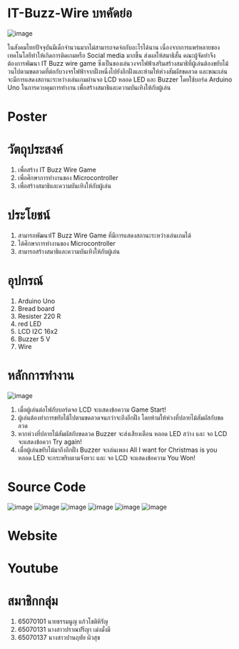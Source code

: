 # IT-Buzz-Wire บทคัดย่อ
  ![image](https://github.com/aaomprt/IT-Buzz-Wire-Game/assets/117812669/91786ec6-358f-4133-80b2-30e556c3e7de)

  ในสังคมไทยปัจจุบันมีเด็กจำนวนมากไม่สามารถจดจ่อกับอะไรได้นาน เนื่องจากการแพร่หลายของเทคโนโลยีทำให้เกิดการติดเกมหรือ Social media มากขึ้น ส่งผลให้สมาธิสั้น คณะผู้จัดทำจึงต้องการพัฒนา IT Buzz wire game ซึ่งเป็นของเล่นวงจรไฟฟ้าเสริมสร้างสมาธิที่ผู้เล่นต้องขยับไม้วนไปตามขดลวดที่ต่อกับวงจรไฟฟ้าจากฝั่งหนึ่งไปยังอีกฝั่งและห้ามให้ห่วงสัมผัสขดลวด และขณะเล่นจะมีการแสดงสถานะระหว่างเล่นเกมผ่านจอ LCD หลอด LED และ Buzzer โดยใช้บอร์ด Arduino Uno ในการควบคุมการทำงาน เพื่อสร้างสมาธิและความบันเทิงให้กับผู้เล่น


# Poster


# วัตถุประสงค์
1. เพื่อสร้าง IT Buzz Wire Game
2. เพื่อศึกษาการทำงานของ Microcontroller
3. เพื่อสร้างสมาธิและความบันเทิงให้กับผู้เล่น


# ประโยชน์
1. สามารถพัฒนาIT Buzz Wire Game ที่มีการแสดงสถานะระหว่างเล่นเกมได้
2. ได้ศึกษาการทำงานของ Microcontroller
3. สามารถสร้างสมาธิและความบันเทิงให้กับผู้เล่น

# อุปกรณ์
1. Arduino Uno
2. Bread board
3. Resister 220 R
4. red LED
5. LCD I2C 16x2
6. Buzzer 5 V
7. Wire

# หลักการทำงาน
![image](https://github.com/aaomprt/IT-Buzz-Wire-Game/assets/117812669/a58b0df0-4402-4d68-b1e2-d2002620d5f6)

1. เมื่อผู้เล่นต่อไฟกับบอร์ดจอ LCD จะแสดงข้อความ Game Start!
2. ผู้เล่นต้องทำการขยับไม้ไปตามขดลวดจนกว่าจะถึงอีกฝั่ง โดยห้ามให้ห่วงที่ปลายไม้สัมผัสกับขดลวด
3. หากห่วงที่ปลายไม้สัมผัสกับขดลวด Buzzer จะส่งเสียงเตือน หลอด LED สว่าง และ จอ LCD จะแสดงข้อควา Try again!
4. เมื่อผู้เล่นขยับไม้มาถึงอีกฝั่ง Buzzer จะเล่นเพลง All I want for Christmas is you หลอด LED จะกระพริบตามจังหวะ และ จอ LCD จะแสดงข้อความ You Won!

# Source Code
![image](https://github.com/aaomprt/IT-Buzz-Wire-Game/assets/117812669/864107f1-81b3-48bb-ac8d-aee6f6e37106)
![image](https://github.com/aaomprt/IT-Buzz-Wire-Game/assets/117812669/bc1b8dce-1ec0-4d00-bdca-c733dd98c79b)
![image](https://github.com/aaomprt/IT-Buzz-Wire-Game/assets/117812669/9a2e9593-ddc7-415a-8ecd-b3185b6eda5c)
![image](https://github.com/aaomprt/IT-Buzz-Wire-Game/assets/117812669/e06cf740-79fa-4c5b-b491-23805a29eb38)
![image](https://github.com/aaomprt/IT-Buzz-Wire-Game/assets/117812669/8ab6e408-c19d-40b3-8381-921d1644fcf1)
![image](https://github.com/aaomprt/IT-Buzz-Wire-Game/assets/117812669/e114246c-d371-4164-a753-56a73394c849)







# Website

# Youtube

# สมาชิกกลุ่ม
1. 65070101 นายธรรมนูญ แก้วโชติหิรัญ
2. 65070131 นางสาวปราณปรีญา เม่งมั่งมี
3. 65070137 นางสาวปานฤทัย ผิวสุข

